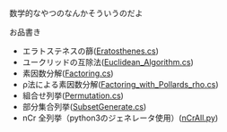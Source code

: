数学的なやつのなんかそういうのだよ

お品書き

- エラトステネスの篩([Eratosthenes.cs](https://github.com/halllllll/Shojin/blob/master/templates/Typical/Math/Eratosthenes.py))
- ユークリッドの互除法([Euclidean_Algorithm.cs](https://github.com/halllllll/Shojin/blob/master/templates/Typical/Math/Euclidean_Algorithm.cs))
- 素因数分解([Factoring.cs](https://github.com/halllllll/Shojin/blob/master/templates/Typical/Math/Factoring.cs))
- ρ法による素因数分解([Factoring_with_Pollards_rho.cs](https://github.com/halllllll/Shojin/blob/master/templates/Typical/Math/Factoring_with_Pollards_rho.cs))
- 組合せ列挙([Permutation.cs](https://github.com/halllllll/Shojin/blob/master/templates/Typical/Math/Permutation.cs))
- 部分集合列挙([SubsetGenerate.cs](https://github.com/halllllll/Shojin/blob/master/templates/Typical/Math/SubsetGenerate.cs))
- nCr 全列挙（python3のジェネレータ使用）([nCrAll.py](https://github.com/halllllll/Shojin/blob/master/templates/Typical/Math/nCrAll.py))